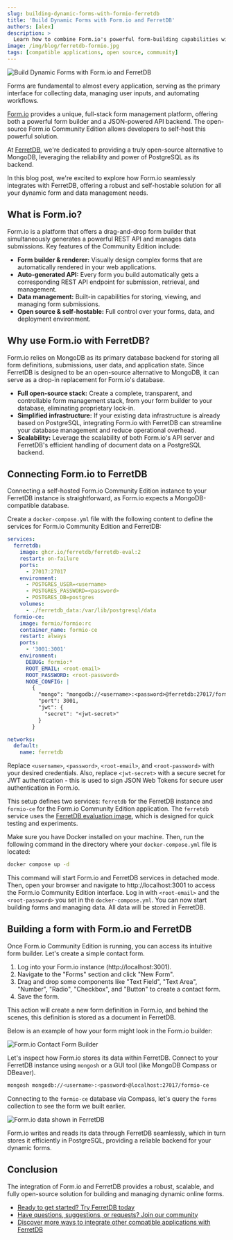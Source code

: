 ```yaml
---
slug: building-dynamic-forms-with-formio-ferretdb
title: 'Build Dynamic Forms with Form.io and FerretDB'
authors: [alex]
description: >
  Learn how to combine Form.io's powerful form-building capabilities with FerretDB, leveraging a robust PostgreSQL-backed database for your form data and submissions.
image: /img/blog/ferretdb-formio.jpg
tags: [compatible applications, open source, community]
---
```


![Build Dynamic Forms with Form.io and FerretDB](/img/blog/ferretdb-formio.jpg)

Forms are fundamental to almost every application, serving as the primary interface for collecting data, managing user inputs, and automating workflows.

<!--truncate-->

[Form.io](https://form.io/) provides a unique, full-stack form management platform, offering both a powerful form builder and a JSON-powered API backend.
The open-source Form.io Community Edition allows developers to self-host this powerful solution.

At [FerretDB](https://www.ferretdb.com/), we're dedicated to providing a truly open-source alternative to MongoDB, leveraging the reliability and power of PostgreSQL as its backend.

In this blog post, we're excited to explore how Form.io seamlessly integrates with FerretDB, offering a robust and self-hostable solution for all your dynamic form and data management needs.

## What is Form.io?

Form.io is a platform that offers a drag-and-drop form builder that simultaneously generates a powerful REST API and manages data submissions.
Key features of the Community Edition include:

- **Form builder & renderer:** Visually design complex forms that are automatically rendered in your web applications.
- **Auto-generated API:** Every form you build automatically gets a corresponding REST API endpoint for submission, retrieval, and management.
- **Data management:** Built-in capabilities for storing, viewing, and managing form submissions.
- **Open source & self-hostable:** Full control over your forms, data, and deployment environment.

## Why use Form.io with FerretDB?

Form.io relies on MongoDB as its primary database backend for storing all form definitions, submissions, user data, and application state.
Since FerretDB is designed to be an open-source alternative to MongoDB, it can serve as a drop-in replacement for Form.io's database.

- **Full open-source stack:** Create a complete, transparent, and controllable form management stack, from your form builder to your database, eliminating proprietary lock-in.
- **Simplified infrastructure:** If your existing data infrastructure is already based on PostgreSQL, integrating Form.io with FerretDB can streamline your database management and reduce operational overhead.
- **Scalability:** Leverage the scalability of both Form.io's API server and FerretDB's efficient handling of document data on a PostgreSQL backend.

## Connecting Form.io to FerretDB

Connecting a self-hosted Form.io Community Edition instance to your FerretDB instance is straightforward, as Form.io expects a MongoDB-compatible database.

Create a `docker-compose.yml` file with the following content to define the services for Form.io Community Edition and FerretDB:

```yaml
services:
  ferretdb:
    image: ghcr.io/ferretdb/ferretdb-eval:2
    restart: on-failure
    ports:
      - 27017:27017
    environment:
      - POSTGRES_USER=<username>
      - POSTGRES_PASSWORD=<password>
      - POSTGRES_DB=postgres
    volumes:
      - ./ferretdb_data:/var/lib/postgresql/data
  formio-ce:
    image: formio/formio:rc
    container_name: formio-ce
    restart: always
    ports:
      - '3001:3001'
    environment:
      DEBUG: formio:*
      ROOT_EMAIL: <root-email>
      ROOT_PASSWORD: <root-password>
      NODE_CONFIG: |
        {
          "mongo": "mongodb://<username>:<password>@ferretdb:27017/formio-ce",
          "port": 3001,
          "jwt": {
            "secret": "<jwt-secret>"
          }
        }

networks:
  default:
    name: ferretdb
```

Replace `<username>`, `<password>`, `<root-email>`, and `<root-password>` with your desired credentials.
Also, replace `<jwt-secret>` with a secure secret for JWT authentication - this is used to sign JSON Web Tokens for secure user authentication in Form.io.

This setup defines two services: `ferretdb` for the FerretDB instance and `formio-ce` for the Form.io Community Edition application.
The `ferretdb` service uses the [FerretDB evaluation image](https://docs.ferretdb.io/installation/evaluation/), which is designed for quick testing and experiments.

Make sure you have Docker installed on your machine.
Then, run the following command in the directory where your `docker-compose.yml` file is located:

```sh
docker compose up -d
```

This command will start Form.io and FerretDB services in detached mode.
Then, open your browser and navigate to http://localhost:3001 to access the Form.io Community Edition interface.
Log in with `<root-email>` and the `<root-password>` you set in the `docker-compose.yml`.
You can now start building forms and managing data.
All data will be stored in FerretDB.

## Building a form with Form.io and FerretDB

Once Form.io Community Edition is running, you can access its intuitive form builder.
Let's create a simple contact form.

1. Log into your Form.io instance (http://localhost:3001).
2. Navigate to the "Forms" section and click "New Form".
3. Drag and drop some components like "Text Field", "Text Area", "Number", "Radio", "Checkbox", and "Button" to create a contact form.
4. Save the form.

This action will create a new form definition in Form.io, and behind the scenes, this definition is stored as a document in FerretDB.

Below is an example of how your form might look in the Form.io builder:

![Form.io Contact Form Builder](/img/blog/formio-contact-form.png)

Let's inspect how Form.io stores its data within FerretDB.
Connect to your FerretDB instance using `mongosh` or a GUI tool (like MongoDB Compass or DBeaver).

```sh
mongosh mongodb://<username>:<password>@localhost:27017/formio-ce
```

Connecting to the `formio-ce` database via Compass, let's query the `forms` collection to see the form we built earlier.

![Form.io data shown in FerretDB](/img/blog/formio-data.png)

Form.io writes and reads its data through FerretDB seamlessly, which in turn stores it efficiently in PostgreSQL, providing a reliable backend for your dynamic forms.

## Conclusion

The integration of Form.io and FerretDB provides a robust, scalable, and fully open-source solution for building and managing dynamic online forms.

- [Ready to get started? Try FerretDB today](https://github.com/FerretDB/FerretDB)
- [Have questions, suggestions, or requests? Join our community](https://docs.ferretdb.io/#community)
- [Discover more ways to integrate other compatible applications with FerretDB](https://docs.ferretdb.io/compatible-applications)
